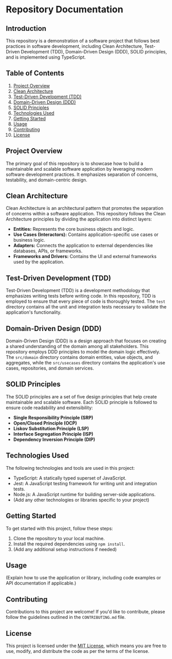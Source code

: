 # Repository Documentation

## Introduction

This repository is a demonstration of a software project that follows best practices in software development, including Clean Architecture, Test-Driven Development (TDD), Domain-Driven Design (DDD), SOLID principles, and is implemented using TypeScript.

## Table of Contents

1. [Project Overview](#project-overview)
2. [Clean Architecture](#clean-architecture)
3. [Test-Driven Development (TDD)](#test-driven-development-tdd)
4. [Domain-Driven Design (DDD)](#domain-driven-design-ddd)
5. [SOLID Principles](#solid-principles)
6. [Technologies Used](#technologies-used)
7. [Getting Started](#getting-started)
8. [Usage](#usage)
9. [Contributing](#contributing)
10. [License](#license)

## Project Overview

The primary goal of this repository is to showcase how to build a maintainable and scalable software application by leveraging modern software development practices. It emphasizes separation of concerns, testability, and domain-centric design.

## Clean Architecture

Clean Architecture is an architectural pattern that promotes the separation of concerns within a software application. This repository follows the Clean Architecture principles by dividing the application into distinct layers:

- **Entities:** Represents the core business objects and logic.
- **Use Cases (Interactors):** Contains application-specific use cases or business logic.
- **Adapters:** Connects the application to external dependencies like databases, APIs, or frameworks.
- **Frameworks and Drivers:** Contains the UI and external frameworks used by the application.

## Test-Driven Development (TDD)

Test-Driven Development (TDD) is a development methodology that emphasizes writing tests before writing code. In this repository, TDD is employed to ensure that every piece of code is thoroughly tested. The `test` directory contains all the unit and integration tests necessary to validate the application's functionality.

## Domain-Driven Design (DDD)

Domain-Driven Design (DDD) is a design approach that focuses on creating a shared understanding of the domain among all stakeholders. This repository employs DDD principles to model the domain logic effectively. The `src/domain` directory contains domain entities, value objects, and aggregates, while the `src/usecases` directory contains the application's use cases, repositories, and domain services.

## SOLID Principles

The SOLID principles are a set of five design principles that help create maintainable and scalable software. Each SOLID principle is followed to ensure code readability and extensibility:

- **Single Responsibility Principle (SRP)**
- **Open/Closed Principle (OCP)**
- **Liskov Substitution Principle (LSP)**
- **Interface Segregation Principle (ISP)**
- **Dependency Inversion Principle (DIP)**

## Technologies Used

The following technologies and tools are used in this project:

- TypeScript: A statically typed superset of JavaScript.
- Jest: A JavaScript testing framework for writing unit and integration tests.
- Node.js: A JavaScript runtime for building server-side applications.
- (Add any other technologies or libraries specific to your project)

## Getting Started

To get started with this project, follow these steps:

1. Clone the repository to your local machine.
2. Install the required dependencies using `npm install`.
3. (Add any additional setup instructions if needed)

## Usage

(Explain how to use the application or library, including code examples or API documentation if applicable.)

## Contributing

Contributions to this project are welcome! If you'd like to contribute, please follow the guidelines outlined in the `CONTRIBUTING.md` file.

## License

This project is licensed under the [MIT License](LICENSE), which means you are free to use, modify, and distribute the code as per the terms of the license.
